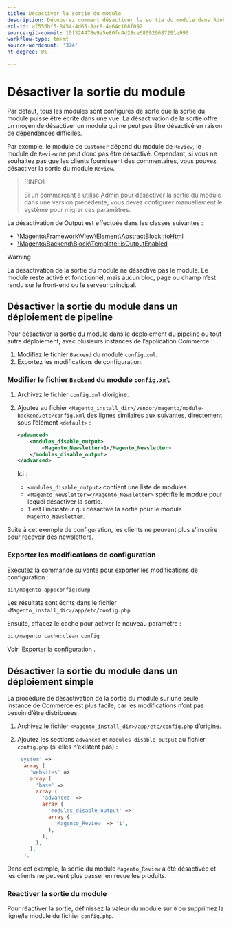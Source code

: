 ```yaml
---
title: Désactiver la sortie du module
description: Découvrez comment désactiver la sortie du module dans Adobe Commerce sans supprimer les dépendances. Découvrez les étapes de configuration et les cas pratiques.
exl-id: af556bf5-8454-4d65-8ac8-4a64c108f092
source-git-commit: 10f324478e9a5e80fc4d28ce680929687291e990
workflow-type: tm+mt
source-wordcount: '374'
ht-degree: 0%

---
```


# Désactiver la sortie du module

Par défaut, tous les modules sont configurés de sorte que la sortie du module puisse être écrite dans une vue. La désactivation de la sortie offre un moyen de désactiver un module qui ne peut pas être désactivé en raison de dépendances difficiles.

Par exemple, le module de `Customer` dépend du module de `Review`, le module de `Review` ne peut donc pas être désactivé. Cependant, si vous ne souhaitez pas que les clients fournissent des commentaires, vous pouvez désactiver la sortie du module `Review`.

>[!INFO]
>
>Si un commerçant a utilisé Admin pour désactiver la sortie du module dans une version précédente, vous devez configurer manuellement le système pour migrer ces paramètres.

La désactivation de Output est effectuée dans les classes suivantes :

- [\Magento\Framework\View\Element\AbstractBlock::toHtml](https://github.com/magento/magento2/blob/36097739bbb0b8939ad9a2a0dadee64318153dca/lib/internal/Magento/Framework/View/Element/AbstractBlock.php#L651)
- [\Magento\Backend\Block\Template::isOutputEnabled](https://github.com/magento/magento2/blob/0c786907ffe03d0e2990612eec16ee58b00379c5/app/code/Magento/Backend/Block/Template.php#L96)

>[!WARNING]
>
>La désactivation de la sortie du module ne désactive pas le module. Le module reste activé et fonctionnel, mais aucun bloc, page ou champ n’est rendu sur le front-end ou le serveur principal.

## Désactiver la sortie du module dans un déploiement de pipeline

Pour désactiver la sortie du module dans le déploiement du pipeline ou tout autre déploiement, avec plusieurs instances de l’application Commerce :

1. Modifiez le fichier `Backend` du module `config.xml`.
1. Exportez les modifications de configuration.

### Modifier le fichier `Backend` du module `config.xml`

1. Archivez le fichier `config.xml` d’origine.
1. Ajoutez au fichier `<Magento_install_dir>/vendor/magento/module-backend/etc/config.xml` des lignes similaires aux suivantes, directement sous l’élément `<default>` :

   ```xml
   <advanced>
       <modules_disable_output>
           <Magento_Newsletter>1</Magento_Newsletter>
       </modules_disable_output>
   </advanced>
   ```

   Ici :

   - `<modules_disable_output>` contient une liste de modules.
   - `<Magento_Newsletter></Magento_Newsletter>` spécifie le module pour lequel désactiver la sortie.
   - `1` est l’indicateur qui désactive la sortie pour le module `Magento_Newsletter`.

Suite à cet exemple de configuration, les clients ne peuvent plus s’inscrire pour recevoir des newsletters.

### Exporter les modifications de configuration

Exécutez la commande suivante pour exporter les modifications de configuration :

```bash
bin/magento app:config:dump
```

Les résultats sont écrits dans le fichier `<Magento_install_dir>/app/etc/config.php`.

Ensuite, effacez le cache pour activer le nouveau paramètre :

```bash
bin/magento cache:clean config
```

Voir [&#x200B; Exporter la configuration &#x200B;](../cli/export-configuration.md).

## Désactiver la sortie du module dans un déploiement simple

La procédure de désactivation de la sortie du module sur une seule instance de Commerce est plus facile, car les modifications n’ont pas besoin d’être distribuées.

1. Archivez le fichier `<Magento_install_dir>/app/etc/config.php` d’origine.
1. Ajoutez les sections `advanced` et `modules_disable_output` au fichier `config.php` (si elles n’existent pas) :

   ```php
   'system' =>
     array (
       'websites' =>
       array (
         'base' =>
         array (
           'advanced' =>
           array (
             'modules_disable_output' =>
             array (
               'Magento_Review' => '1',
             ),
           ),
         ),
       ),
     ),
   ```

Dans cet exemple, la sortie du module `Magento_Review` a été désactivée et les clients ne peuvent plus passer en revue les produits.

### Réactiver la sortie du module

Pour réactiver la sortie, définissez la valeur du module sur `0` ou supprimez la ligne/le module du fichier `config.php`.
